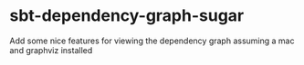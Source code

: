 sbt-dependency-graph-sugar
==========================

Add some nice features for viewing the dependency graph assuming a mac and graphviz installed
